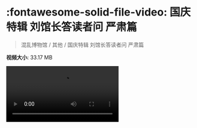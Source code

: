 # :fontawesome-solid-file-video: 国庆特辑 刘馆长答读者问 严肃篇

> 混乱博物馆 / 其他 / 国庆特辑 刘馆长答读者问 严肃篇

**视频大小**: 33.17 MB

<div class="video"><video src="https://file.hsyhx.top/archive/混乱博物馆/其他/国庆特辑 刘馆长答读者问 严肃篇.mp4" controls preload>🤔 您的浏览器不支持 video 标签</video></div>